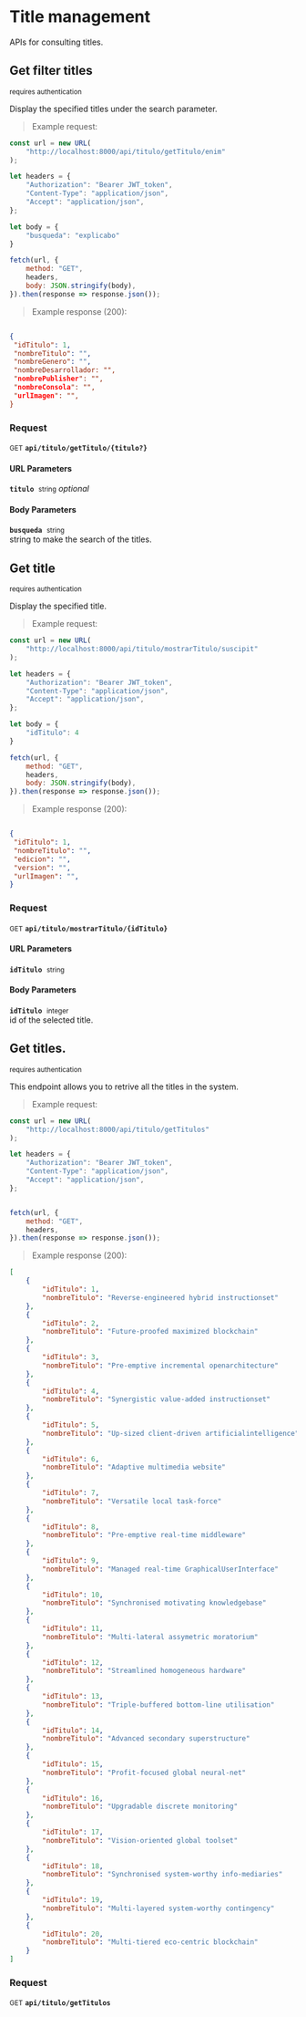 # Title management

APIs for consulting titles.

## Get filter titles

<small class="badge badge-darkred">requires authentication</small>

Display the specified titles under the search parameter.

> Example request:

```javascript
const url = new URL(
    "http://localhost:8000/api/titulo/getTitulo/enim"
);

let headers = {
    "Authorization": "Bearer JWT_token",
    "Content-Type": "application/json",
    "Accept": "application/json",
};

let body = {
    "busqueda": "explicabo"
}

fetch(url, {
    method: "GET",
    headers,
    body: JSON.stringify(body),
}).then(response => response.json());
```


> Example response (200):

```json

{
 "idTitulo": 1,
 "nombreTitulo": "",
 "nombreGenero": "",
 "nombreDesarrollador: "",
 "nombrePublisher": "",
 "nombreConsola": "",
 "urlImagen": "",
}
```
<div id="execution-results-GETapi-titulo-getTitulo--titulo--" hidden>
    <blockquote>Received response<span id="execution-response-status-GETapi-titulo-getTitulo--titulo--"></span>:</blockquote>
    <pre class="json"><code id="execution-response-content-GETapi-titulo-getTitulo--titulo--"></code></pre>
</div>
<div id="execution-error-GETapi-titulo-getTitulo--titulo--" hidden>
    <blockquote>Request failed with error:</blockquote>
    <pre><code id="execution-error-message-GETapi-titulo-getTitulo--titulo--"></code></pre>
</div>
<form id="form-GETapi-titulo-getTitulo--titulo--" data-method="GET" data-path="api/titulo/getTitulo/{titulo?}" data-authed="1" data-hasfiles="0" data-headers='{"Authorization":"Bearer JWT_token","Content-Type":"application\/json","Accept":"application\/json"}' onsubmit="event.preventDefault(); executeTryOut('GETapi-titulo-getTitulo--titulo--', this);">
<h3>
    Request&nbsp;&nbsp;&nbsp;
    </h3>
<p>
<small class="badge badge-green">GET</small>
 <b><code>api/titulo/getTitulo/{titulo?}</code></b>
</p>
<p>
<label id="auth-GETapi-titulo-getTitulo--titulo--" hidden>Authorization header: <b><code></code></b><input type="text" name="Authorization" data-prefix="" data-endpoint="GETapi-titulo-getTitulo--titulo--" data-component="header"></label>
</p>
<h4 class="fancy-heading-panel"><b>URL Parameters</b></h4>
<p>
<b><code>titulo</code></b>&nbsp;&nbsp;<small>string</small>     <i>optional</i> &nbsp;
<input type="text" name="titulo" data-endpoint="GETapi-titulo-getTitulo--titulo--" data-component="url"  hidden>
<br>
</p>
<h4 class="fancy-heading-panel"><b>Body Parameters</b></h4>
<p>
<b><code>busqueda</code></b>&nbsp;&nbsp;<small>string</small>  &nbsp;
<input type="text" name="busqueda" data-endpoint="GETapi-titulo-getTitulo--titulo--" data-component="body" required  hidden>
<br>
string to make the search of the titles.</p>

</form>


## Get title

<small class="badge badge-darkred">requires authentication</small>

Display the specified title.

> Example request:

```javascript
const url = new URL(
    "http://localhost:8000/api/titulo/mostrarTitulo/suscipit"
);

let headers = {
    "Authorization": "Bearer JWT_token",
    "Content-Type": "application/json",
    "Accept": "application/json",
};

let body = {
    "idTitulo": 4
}

fetch(url, {
    method: "GET",
    headers,
    body: JSON.stringify(body),
}).then(response => response.json());
```


> Example response (200):

```json

{
 "idTitulo": 1,
 "nombreTitulo": "",
 "edicion": "",
 "version": "",
 "urlImagen": "",
}
```
<div id="execution-results-GETapi-titulo-mostrarTitulo--idTitulo-" hidden>
    <blockquote>Received response<span id="execution-response-status-GETapi-titulo-mostrarTitulo--idTitulo-"></span>:</blockquote>
    <pre class="json"><code id="execution-response-content-GETapi-titulo-mostrarTitulo--idTitulo-"></code></pre>
</div>
<div id="execution-error-GETapi-titulo-mostrarTitulo--idTitulo-" hidden>
    <blockquote>Request failed with error:</blockquote>
    <pre><code id="execution-error-message-GETapi-titulo-mostrarTitulo--idTitulo-"></code></pre>
</div>
<form id="form-GETapi-titulo-mostrarTitulo--idTitulo-" data-method="GET" data-path="api/titulo/mostrarTitulo/{idTitulo}" data-authed="1" data-hasfiles="0" data-headers='{"Authorization":"Bearer JWT_token","Content-Type":"application\/json","Accept":"application\/json"}' onsubmit="event.preventDefault(); executeTryOut('GETapi-titulo-mostrarTitulo--idTitulo-', this);">
<h3>
    Request&nbsp;&nbsp;&nbsp;
    </h3>
<p>
<small class="badge badge-green">GET</small>
 <b><code>api/titulo/mostrarTitulo/{idTitulo}</code></b>
</p>
<p>
<label id="auth-GETapi-titulo-mostrarTitulo--idTitulo-" hidden>Authorization header: <b><code></code></b><input type="text" name="Authorization" data-prefix="" data-endpoint="GETapi-titulo-mostrarTitulo--idTitulo-" data-component="header"></label>
</p>
<h4 class="fancy-heading-panel"><b>URL Parameters</b></h4>
<p>
<b><code>idTitulo</code></b>&nbsp;&nbsp;<small>string</small>  &nbsp;
<input type="text" name="idTitulo" data-endpoint="GETapi-titulo-mostrarTitulo--idTitulo-" data-component="url" required  hidden>
<br>
</p>
<h4 class="fancy-heading-panel"><b>Body Parameters</b></h4>
<p>
<b><code>idTitulo</code></b>&nbsp;&nbsp;<small>integer</small>  &nbsp;
<input type="number" name="idTitulo" data-endpoint="GETapi-titulo-mostrarTitulo--idTitulo-" data-component="body" required  hidden>
<br>
id of the selected title.</p>

</form>


## Get titles.

<small class="badge badge-darkred">requires authentication</small>

This endpoint allows you to retrive all the titles in the system.

> Example request:

```javascript
const url = new URL(
    "http://localhost:8000/api/titulo/getTitulos"
);

let headers = {
    "Authorization": "Bearer JWT_token",
    "Content-Type": "application/json",
    "Accept": "application/json",
};


fetch(url, {
    method: "GET",
    headers,
}).then(response => response.json());
```


> Example response (200):

```json
[
    {
        "idTitulo": 1,
        "nombreTitulo": "Reverse-engineered hybrid instructionset"
    },
    {
        "idTitulo": 2,
        "nombreTitulo": "Future-proofed maximized blockchain"
    },
    {
        "idTitulo": 3,
        "nombreTitulo": "Pre-emptive incremental openarchitecture"
    },
    {
        "idTitulo": 4,
        "nombreTitulo": "Synergistic value-added instructionset"
    },
    {
        "idTitulo": 5,
        "nombreTitulo": "Up-sized client-driven artificialintelligence"
    },
    {
        "idTitulo": 6,
        "nombreTitulo": "Adaptive multimedia website"
    },
    {
        "idTitulo": 7,
        "nombreTitulo": "Versatile local task-force"
    },
    {
        "idTitulo": 8,
        "nombreTitulo": "Pre-emptive real-time middleware"
    },
    {
        "idTitulo": 9,
        "nombreTitulo": "Managed real-time GraphicalUserInterface"
    },
    {
        "idTitulo": 10,
        "nombreTitulo": "Synchronised motivating knowledgebase"
    },
    {
        "idTitulo": 11,
        "nombreTitulo": "Multi-lateral assymetric moratorium"
    },
    {
        "idTitulo": 12,
        "nombreTitulo": "Streamlined homogeneous hardware"
    },
    {
        "idTitulo": 13,
        "nombreTitulo": "Triple-buffered bottom-line utilisation"
    },
    {
        "idTitulo": 14,
        "nombreTitulo": "Advanced secondary superstructure"
    },
    {
        "idTitulo": 15,
        "nombreTitulo": "Profit-focused global neural-net"
    },
    {
        "idTitulo": 16,
        "nombreTitulo": "Upgradable discrete monitoring"
    },
    {
        "idTitulo": 17,
        "nombreTitulo": "Vision-oriented global toolset"
    },
    {
        "idTitulo": 18,
        "nombreTitulo": "Synchronised system-worthy info-mediaries"
    },
    {
        "idTitulo": 19,
        "nombreTitulo": "Multi-layered system-worthy contingency"
    },
    {
        "idTitulo": 20,
        "nombreTitulo": "Multi-tiered eco-centric blockchain"
    }
]
```
<div id="execution-results-GETapi-titulo-getTitulos" hidden>
    <blockquote>Received response<span id="execution-response-status-GETapi-titulo-getTitulos"></span>:</blockquote>
    <pre class="json"><code id="execution-response-content-GETapi-titulo-getTitulos"></code></pre>
</div>
<div id="execution-error-GETapi-titulo-getTitulos" hidden>
    <blockquote>Request failed with error:</blockquote>
    <pre><code id="execution-error-message-GETapi-titulo-getTitulos"></code></pre>
</div>
<form id="form-GETapi-titulo-getTitulos" data-method="GET" data-path="api/titulo/getTitulos" data-authed="1" data-hasfiles="0" data-headers='{"Authorization":"Bearer JWT_token","Content-Type":"application\/json","Accept":"application\/json"}' onsubmit="event.preventDefault(); executeTryOut('GETapi-titulo-getTitulos', this);">
<h3>
    Request&nbsp;&nbsp;&nbsp;
    </h3>
<p>
<small class="badge badge-green">GET</small>
 <b><code>api/titulo/getTitulos</code></b>
</p>
<p>
<label id="auth-GETapi-titulo-getTitulos" hidden>Authorization header: <b><code></code></b><input type="text" name="Authorization" data-prefix="" data-endpoint="GETapi-titulo-getTitulos" data-component="header"></label>
</p>
</form>



